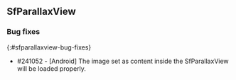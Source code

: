 ## SfParallaxView 

### Bug fixes
{:#sfparallaxview-bug-fixes}

* \#241052 - [Android] The image set as content inside the SfParallaxView will be loaded properly.